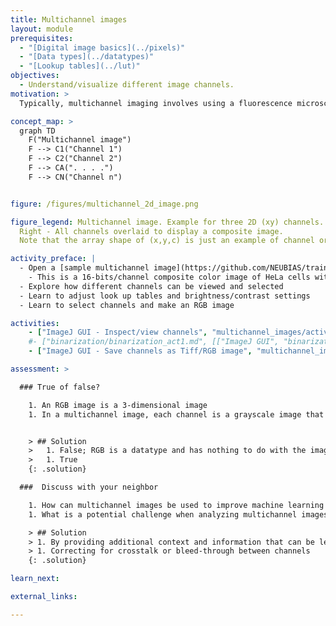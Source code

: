 ```yaml
---
title: Multichannel images
layout: module
prerequisites:
  - "[Digital image basics](../pixels)"
  - "[Data types](../datatypes)"
  - "[Lookup tables](../lut)"
objectives:
  - Understand/visualize different image channels.
motivation: >
  Typically, multichannel imaging involves using a fluorescence microscope equipped with multiple filter sets or detectors, each specific to a particular fluorophore's emission wavelength. In fluorescence microscopy, fluorescence signal of different dyes (at different wavelengths) can be registered simultaneously to one set of image spatial coordinates. Each signal then represents one channel and this information can be used to study/analyze various cellular and molecular processes e.g. colocalization.

concept_map: >
  graph TD
    F("Multichannel image")
    F --> C1("Channel 1")
    F --> C2("Channel 2")
    F --> CA(". . . .")
    F --> CN("Channel n")


figure: /figures/multichannel_2d_image.png

figure_legend: Multichannel image. Example for three 2D (xy) channels. Left - Each individual image is a channel shown in blue, red and green lookup tables.
  Right - All channels overlaid to display a composite image.
  Note that the array shape of (x,y,c) is just an example of channel order. The order may vary depending upon the data structure used to read image

activity_preface: |
  - Open a [sample multichannel image](https://github.com/NEUBIAS/training-resources/raw/master/image_data/xyc_16bit__hela-cells.tif)
    - This is a 16-bits/channel composite color image of HeLa cells with red lysosomes, green mitochondria and blue nucleus. Image courtesy of Tony Collins, creator of the ImageJ for Microscopy collection of plugins at <http://www.macbiophotonics.ca/imagej/>
  - Explore how different channels can be viewed and selected
  - Learn to adjust look up tables and brightness/contrast settings
  - Learn to select channels and make an RGB image

activities:
    - ["ImageJ GUI - Inspect/view channels", "multichannel_images/activity1_imagejgui.md", "markdown"]
    #- ["binarization/binarization_act1.md", [["ImageJ GUI", "binarization/binarization_act1_imagejgui.md"], ["ImageJ Macro", "binarization/binarization_act1_imagejmacro.ijm"], ["ImageJ Jython", "binarization/binarization_act1_jython.py"], ["skimage napari", "binarization/binarization_act1_skimage_napari.py", "python"]]]
    - ["ImageJ GUI - Save channels as Tiff/RGB image", "multichannel_images/activity2_imagejgui.md", "markdown"]

assessment: >

  ### True of false?

    1. An RGB image is a 3-dimensional image
    1. In a multichannel image, each channel is a grayscale image that represents different data


    > ## Solution
    >   1. False; RGB is a datatype and has nothing to do with the image dimensionality
    >   1. True
    {: .solution}

  ###  Discuss with your neighbor

    1. How can multichannel images be used to improve machine learning models for image/object classification?
    1. What is a potential challenge when analyzing multichannel images?

    > ## Solution
    > 1. By providing additional context and information that can be leveraged by the model
    > 1. Correcting for crosstalk or bleed-through between channels
    {: .solution}

learn_next:

external_links:

---
```

